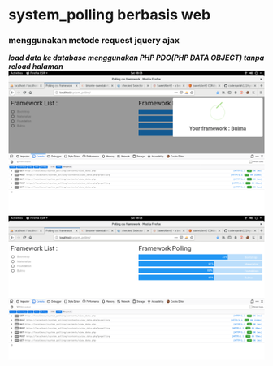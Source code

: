 # system_polling berbasis web 
### menggunakan metode request jquery ajax
***load data ke database menggunakan PHP PDO(PHP DATA OBJECT) tanpa reload halaman***
![polling_php1](https://github.com/codesyariah122/system_polling/blob/master/system_polling1.png)  
![polling_php2](https://github.com/codesyariah122/system_polling/blob/master/system_polling2.png) 